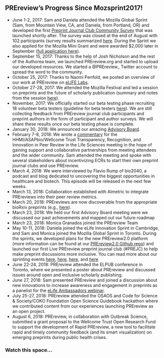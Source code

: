 ## PREreview’s Progress Since Mozsprint2017!

* June 1-2, 2017: Sam and Daniela attended the Mozilla Global Sprint (Sam, from Mountain View, CA, and Daniela, from Portland, OR) and developed the first [Preprint Journal Club Community Survey](https://goo.gl/forms/dItKvE0OoSGvy5y63) that was launched shortly after. The survey was closed at the end of August with 102 participants (survey results summarized [here](https://prereview.org/users/153686/articles/206118-preprint-journal-clubs-your-opinions-revealed). During the Sprint we also applied for the Mozilla Mini Grant and were awarded $2,000 later in September ([full application here](https://prereview.org/users/164141/articles/282554-mozilla-mini-grant-application-june-3-2017)).
* September 15, 2017: Thanks to the help of Josh Nicholson and the rest of the Authorea team, we launched PREreview.org and started to upload our developed resources. We started a @PREreview_ Twitter account to spread the word to the community.
* October 25, 2017: Thanks to Naomi Penfold, we posted an overview of our work at PREreview on [eLIFE Labs](https://elifesciences.org/labs/57d6b284/prereview-a-new-resource-for-the-collaborative-review-of-preprints).
* October 27-28, 2017: We attended the Mozilla Festival and led a session on preprints and the future of scholarly publication (summary and notes from the session [here](https://prereview.org/users/164141/articles/209014-mozfest-2017-session-changing-the-scientific-publishing-ecosystem-preprints-and-beyond)).
* November, 2017: We officially started our beta testing phase recruiting 18 volunteer beta testers (guideline for beta testers [here](https://prereview.org/users/164141/articles/264761-prereview-beta-testing-phase-here-is-how-you-can-help)). We are still collecting feedback from PREreview journal club participants and preprint authors in the form of participant and author surveys. We will share these results once our beta testing phase is complete.
* January 30, 2018: We announced our amazing [Advisory Board](https://prereview.org/users/153686/articles/254102-prereview-meet-our-advisory-board).
* February 7-8, 2018: We wrote a [commentary](http://asapbio.org/prereviewers) for the HHMI/ASAPbio/Wellcome Trust Transparency, Recognition, and Innovation in Peer Review in the Life Sciences meeting in the hope of gaining support and collaborative partnerships from meeting attendees and the wider community. Sam attended the meeting and spoke with several stakeholders about incentivizing ECRs to start their own preprint journal clubs and use PREreview. 
* March 4, 2018: We were interviewed by Flavio Rump of bio2040, a podcast and blog dedicated to uncovering the biggest opportunities in healthcare and biotech. This episode will be released in the next few weeks.
* March 13, 2018: Collaboration established with Almetric to integrate PREreviews into their peer review metrics. 
* March 20, 2018: PREreviews are now discoverable from the appropriate bioRxiv preprints (e.g., [here](https://www.biorxiv.org/content/early/2017/09/20/170506)). 
* March 23, 2018: We held our first Advisory Board meeting were we discussed our past achievements and mapped out our future roadmap
* March 23, 2018: Monica Granados joined the PREreview Team
* May 10-11, 2018: Daniela joined the eLife Innovation Sprint in Cambridge, and Sam and Monica joined the Mozilla Global Sprint in Toronto. During the sprints, we developed plans for the new PREreview2.0 platform (more information can be found at our [PREreview2.0 Github repo](https://github.com/PREreview)) and launched our first Live PREreview preprint journal club (#PREJC) to help make preprint discussions more inclusive. You can read more about our sprinting events [here,](https://elifesciences.org/labs/bdd4c9aa/elife-innovation-sprint-2018-project-roundup) [here,](https://github.com/SamanthaHindle/preprint_JournalClub/issues/16) [here,](https://www.prereview.org/users/164141/articles/301936-live-prereview-journal-clubs-liveprejc) and [here](https://www.prereview.org/users/153686/articles/303147-live-prereview-journal-club-on-a-measure-of-open-data-a-metric-and-analysis-of-reusable-data-practices-in-biomedical-data-resources)
* June 22-24, 2018: PREreview attended the ELPUB conference in Toronto, where we presented a poster about PREreview and discussed issues around open and inclusive scholarly publishing.
* June 27, 2018: Sam presented PREreview and joined a discussion about new innovations to increase awareness and engagement in preprints as a panelist for the [eLife Ambassadors webinar](https://elifesciences.org/inside-elife/0c18df6f/webinar-report-supporting-preprints-in-the-life-sciences). 
* July 25-27, 2018: PREreview attended the OSAOS and Code for Science & Society/COKO Foundation Open Science Guidebook hackathon where we contributed content from our experiences launching PREreview as an open project.
* August 6, 2018: PREreview, in collaboration with Outbreak Science, submitted a grant proposal to the Wellcome Trust Open Research Fund to support the development of Rapid PREreview, a new tool to facilitate rapid and timely community feedback (and its smart visualization) on emerging preprints during public health crises.

### Watch this space...
